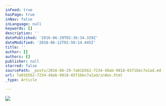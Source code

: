 ```yaml
---
inFeed: true
hasPage: true
inNav: false
inLanguage: null
keywords: []
description: ''
datePublished: '2016-06-29T02:36:34.329Z'
dateModified: '2016-06-12T02:50:14.445Z'
title: ''
author: []
authors: []
publisher: null
starred: false
sourcePath: _posts/2016-06-29-7a01b562-7234-48ab-9818-65f1bbc7a1ad.md
url: 7a01b562-7234-48ab-9818-65f1bbc7a1ad/index.html
_type: Article

---
```

![](https://the-grid-user-content.s3-us-west-2.amazonaws.com/f3a0abe1-e5fa-4648-a95e-9f1442b4e1f7.jpg)